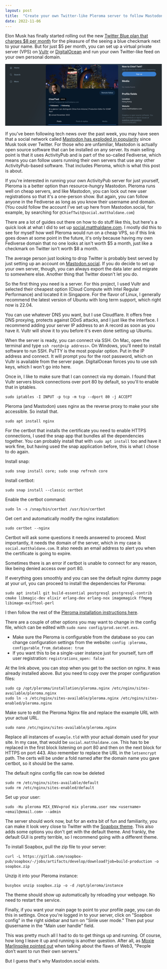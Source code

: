 ```yaml
---
layout: post
title:  "Create your own Twitter-like Pleroma server to follow Mastodon friends"
date: 2022-11-06
---
```


Elon Musk has finally started rolling out the new [Twitter Blue plan that charges \$8 per month](https://www.scmp.com/news/world/united-states-canada/article/3198600/elon-musks-twitter-starts-rolling-out-new-paid-subscription) for the pleasure of the seeing a blue checkmark next to your name. But for just \$5 per month, you can set up a virtual private server (VPS) on [Vultr](https://www.vultr.com/?ref=7644827) or [DigitalOcean](https://m.do.co/c/bdabc930b7e7) and run your own Twitter-like feed on your own personal domain.

![You can make pleroma look like Twitter](/assets/images/pleroma-soapbox-example.png)

If you've been following tech news over the past week, you may have seen that a social network called [Mastodon has exploded in popularity](https://edition.cnn.com/2022/11/05/tech/mastodon/index.html) since Musk took over Twitter. For those who are unfamiliar, Mastodon is actually open source software that can be installed on any server. Its main selling point is that it uses ActivityPub and is part of the so-called Fediverse, which means you can follow users running their own servers that use any other ActivityPub-based software. That includes Pleroma, which is what this post is about.

If you're interested in running your own ActivityPub server for just yourself, Pleroma is a better option than resource-hungry Mastodon. Pleroma runs well on cheap servers, and like Mastodon, you can lock out new user registrations so that it's a one-person show. But again, you can follow anyone in the Fediverse as long as you know their username and domain. (You could follow the account I've set up here from Mastodon.social, for example, by searching for `@ChiefTwit@social.matthaldane.com`)

There are a lot of guides out there on how to do stuff like this, but here's a quick look at what I did to set up [social.matthaldane.com](https://social.matthaldane.com). I mostly did this to see for myself how well Pleroma would run on a cheap VPS, so if this link goes down at some point in the future, it's only because having my own Fediverse domain that no one looks at isn't worth \$5 a month, just like a checkmark on Twitter isn't worth \$8 a month. 

The average person just looking to drop Twitter is probably best served by just setting up an account on [Mastodon.social](https://mastodon.social). If you do decide to set up your own server, though, you can always export the data later and migrate to somewhere else. Another thing that Twitter doesn't let you do.

So the first thing you need is a server. For this project, I used Vultr and selected their cheapest option (Cloud Compute with Intel Regular Performance) and located it in Singapore. For the flavor of Linux, I generally recommend the latest version of Ubuntu with long term support, which right now is 22.04.

You can use whatever DNS you want, but I use Cloudflare. It offers free DNS proxying, protects against DDoS attacks, and I just like the interface. I recommend adding your server IP address to an A record as soon as you have it. Vultr will show it to you before it's even done setting up Ubuntu.

When the server is ready, you can connect via SSH. On Mac, open the terminal and type `ssh root@<ip address>`. On Windows, you'll need to install software to run SSH. PuTTY is the most popular option. Put in the IP address and connect. It will prompt you for the root password, which on Vultr is available from the server page. DigitalOcean forces you to use ssh keys, which I won't go into here.

Once in, I like to make sure that I can connect via my domain. I found that Vultr servers block connections over port 80 by default, so you'll to enable that in iptables.

```
sudo iptables -I INPUT -p tcp -m tcp --dport 80 -j ACCEPT
```

Pleroma (and Mastodon) uses nginx as the reverse proxy to make your site accessible. So install that.

```
sudo apt install nginx
```

For the certbot that installs the certificate you need to enable HTTPS connections, I used the snap app that bundles all the dependencies together. You can probably install that with `sudo apt install` too and have it work fine, but having used the snap application before, this is what I chose to do again.

Install snap:

```
sudo snap install core; sudo snap refresh core
```

Install certbot:

```
sudo snap install --classic certbot
```

Enable the certbot command:

```
sudo ln -s /snap/bin/certbot /usr/bin/certbot
```

Get cert and automatically modify the nginx installation:

```
sudo certbot --nginx
```

Certbot will ask some questions it needs answered to proceed. Most importantly, it needs the domain of the server, which in my case is `social.matthaldane.com`. It also needs an email address to alert you when the certificate is going to expire.

Sometimes there is an error if certbot is unable to connect for any reason, like being denied access over port 80.

If everything goes smoothly and you can see the default nginx dummy page at your url, you can proceed to install the dependencies for Pleroma:

```
sudo apt install git build-essential postgresql postgresql-contrib cmake libmagic-dev elixir erlang-dev erlang-nox imagemagick ffmpeg libimage-exiftool-perl
```

I then follow the rest of the [Pleroma installation instructions here](https://docs-develop.pleroma.social/backend/installation/debian_based_en/#install-pleromabe).

There are a couple of other options you may want to change in the config file, which can be edited with `sudo nano config/prod.secret.exs`.
- Make sure the Pleroma is configurable from the database so you can change configuration settings from the website: `config :pleroma, configurable_from_database: true`
- If you want this to be a single-user instance just for yourself, turn off user registration: `registrations_open: false`

At the link above, you can stop when you get to the section on nginx. It was already installed above. But you need to copy over the proper configuration files:

```
sudo cp /opt/pleroma/installation/pleroma.nginx /etc/nginx/sites-available/pleroma.nginx
sudo ln -s /etc/nginx/sites-available/pleroma.nginx /etc/nginx/sites-enabled/pleroma.nginx
```

Make sure to edit the Pleroma Nginx file and replace the example URL with your actual URL.

```
sudo nano /etc/nginx/sites-available/pleroma.nginx
```

Replace all instances of `example.tld` with your actual domain used for your site. In my case, that would be `social.matthaldane.com`. This has to be replaced in the first block listening on port 80 and then on the next block for HTTPS on port 443. Also remember to replace the URL in the `letsencrypt` path. The certs will be under a fold named after the domain name you gave certbot, so it should be the same.

The default nginx config file can now be deleted

```
sudo rm /etc/nginx/sites-available/default
sudo rm /etc/nginx/sites-enabled/default
```

Set up your user:

```
sudo -Hu pleroma MIX_ENV=prod mix pleroma.user new <username> <email@email.com> --admin
```

The server should work now, but for an extra bit of fun and familiarity, you can make it look very close to Twitter with the [Soapbox theme](https://gitlab.com/soapbox-pub/soapbox). This also adds some options you don't get with the default theme. And frankly, the default GUI is pretty terrible, so I recommend going with a different theme.

To install Soapbox, pull the zip file to your server:

```
curl -L https://gitlab.com/soapbox-pub/soapbox/-/jobs/artifacts/develop/download?job=build-production -o soapbox.zip
```

Unzip it into your Pleroma instance:

```
busybox unzip soapbox.zip -o -d /opt/pleroma/instance
```

The theme should show up automatically by reloading your webpage. No need to restart the service.

Finally, if you want your main page to point to your profile page, you can do this in settings. Once you're logged in to your server, click on "Soapbox config" in the right sidebar and turn on "Sinle user mode." Then put your @username in the "Main user handle" field.

This was pretty much all I had to do to get things up and running. Of course, how long I leave it up and running is another question. After all, as [Moxie Marlinspike pointed out](https://moxie.org/2022/01/07/web3-first-impressions.html) when talking about the flaws of Web3, "People don’t want to run their own servers."

But I guess that's why Mastodon.social exists.